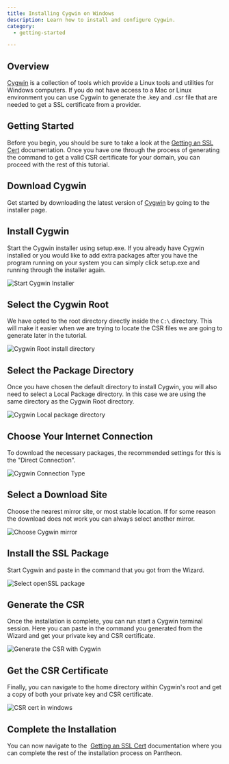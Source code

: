 ```yaml
---
title: Installing Cygwin on Windows
description: Learn how to install and configure Cygwin.
category:
  - getting-started

---
```


## Overview

[Cygwin](http://cygwin.com/install.html) is a collection of tools which provide a Linux tools and utilities for Windows computers. If you do not have access to a Mac or Linux environment you can use Cygwin to generate the .key and .csr file that are needed to get a SSL certificate from a provider.

## Getting Started
Before you begin, you should be sure to take a look at the [Getting an SSL Cert](/docs/articles/sites/domains/adding-a-ssl-certificate-for-secure-https-communication) documentation. Once you have one through the process of generating the command to get a valid CSR certificate for your domain, you can proceed with the rest of this tutorial.

## Download Cygwin
Get started by downloading the latest version of [Cygwin](http://cygwin.com/install.html) by going to the installer page.

## Install Cygwin
Start the Cygwin installer using setup.exe. If you already have Cygwin installed or you would like to add extra packages after you have the program running on your system you can simply click setup.exe and running through the installer again.

 ![Start Cygwin Installer](https://www.getpantheon.com/sites/default/files/docs/desk_images/40750)  

## Select the Cygwin Root
We have opted to the root directory directly inside the `C:\` directory. This will make it easier when we are trying to locate the CSR files we are going to generate later in the tutorial.

 ![Cygwin Root install directory](https://www.getpantheon.com/sites/default/files/docs/desk_images/40751)  

## Select the Package Directory
Once you have chosen the default directory to install Cygwin, you will also need to select a Local Package directory. In this case we are using the same directory as the Cygwin Root directory.



 ![Cygwin Local package directory](https://www.getpantheon.com/sites/default/files/docs/desk_images/40752)

## Choose Your Internet Connection
To download the necessary packages, the recommended settings for this is the "Direct Connection".


 ![Cygwin Connection Type](https://www.getpantheon.com/sites/default/files/docs/desk_images/40753)  

## Select a Download Site
Choose the nearest mirror site, or most stable location. If for some reason the download does not work you can always select another mirror.


 ![Choose Cygwin mirror](https://www.getpantheon.com/sites/default/files/docs/desk_images/40755)  

## Install the SSL Package
Start Cygwin and paste in the command that you got from the Wizard.

 ![Select openSSL package](https://www.getpantheon.com/sites/default/files/docs/desk_images/40768)  

## Generate the CSR
Once the installation is complete, you can run start a Cygwin terminal session. Here you can paste in the command you generated from the Wizard and get your private key and CSR certificate.

 ![Generate the CSR with Cygwin](https://www.getpantheon.com/sites/default/files/docs/desk_images/40769)

## Get the CSR Certificate
Finally, you can navigate to the home directory within Cygwin's root and get a copy of both your private key and CSR certificate.


 ![CSR cert in windows](https://www.getpantheon.com/sites/default/files/docs/desk_images/40770)  


## Complete the Installation
You can now navigate to the  [Getting an SSL Cert](/docs/articles/sites/domains/adding-a-ssl-certificate-for-secure-https-communication#get-an-ssl-certificate) documentation where you can complete the rest of the installation process on Pantheon.

